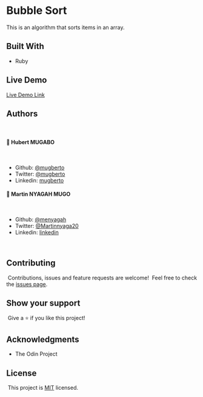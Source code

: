 # Bubble Sort

This is an algorithm that sorts items in an array.

## Built With

- Ruby
  ​
## Live Demo

[Live Demo Link](https://repl.it/talk/share/Bubble-sort/41734)
​
​
## Authors

​
#### 👤 **Hubert MUGABO**
​

- Github: [@mugberto](https://github.com/mugberto)
- Twitter: [@mugberto](https://twitter.com/mugberto)
- Linkedin: [mugberto](https://www.linkedin.com/in/hubert-mugabo-23144b6a/)


#### 👤 **Martin NYAGAH MUGO**

 ​
- Github: [@menyagah](https://github.com/menyagah)
- Twitter: [@Martinnyaga20](https://twitter.com/Martinnyaga20)
- Linkedin: [linkedin](https://linkedin.com/linkedinhandle)

 ​
## Contributing

​
Contributions, issues and feature requests are welcome!
​
Feel free to check the [issues page](https://github.com/menyagah/ruby_bubblesort/issues).
​

## Show your support

​
Give a ⭐️ if you like this project!
​

## Acknowledgments

- The Odin Project

## License
​
This project is [MIT](lic.url) licensed.
